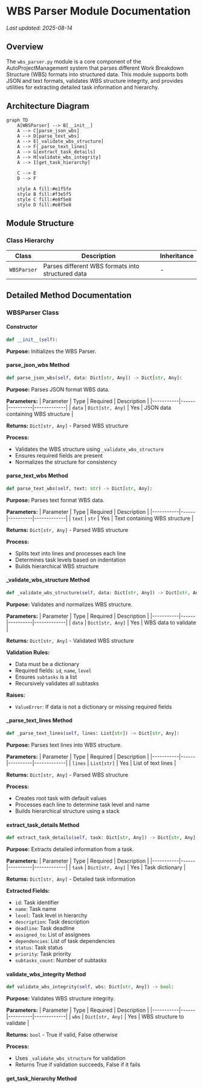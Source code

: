 # WBS Parser Module Documentation

*Last updated: 2025-08-14*

## Overview

The `wbs_parser.py` module is a core component of the AutoProjectManagement system that parses different Work Breakdown Structure (WBS) formats into structured data. This module supports both JSON and text formats, validates WBS structure integrity, and provides utilities for extracting detailed task information and hierarchy.

## Architecture Diagram

```mermaid
graph TD
    A[WBSParser] --> B[__init__]
    A --> C[parse_json_wbs]
    A --> D[parse_text_wbs]
    A --> E[_validate_wbs_structure]
    A --> F[_parse_text_lines]
    A --> G[extract_task_details]
    A --> H[validate_wbs_integrity]
    A --> I[get_task_hierarchy]
    
    C --> E
    D --> F
    
    style A fill:#e1f5fe
    style B fill:#f3e5f5
    style C fill:#e8f5e8
    style D fill:#e8f5e8
```

## Module Structure

### Class Hierarchy

| Class | Description | Inheritance |
|-------|-------------|-------------|
| `WBSParser` | Parses different WBS formats into structured data | - |

## Detailed Method Documentation

### WBSParser Class

#### Constructor
```python
def __init__(self):
```

**Purpose:** Initializes the WBS Parser.

#### parse_json_wbs Method
```python
def parse_json_wbs(self, data: Dict[str, Any]) -> Dict[str, Any]:
```

**Purpose:** Parses JSON format WBS data.

**Parameters:**
| Parameter | Type | Required | Description |
|-----------|------|----------|-------------|
| `data` | `Dict[str, Any]` | Yes | JSON data containing WBS structure |

**Returns:** `Dict[str, Any]` - Parsed WBS structure

**Process:**
- Validates the WBS structure using `_validate_wbs_structure`
- Ensures required fields are present
- Normalizes the structure for consistency

#### parse_text_wbs Method
```python
def parse_text_wbs(self, text: str) -> Dict[str, Any]:
```

**Purpose:** Parses text format WBS data.

**Parameters:**
| Parameter | Type | Required | Description |
|-----------|------|----------|-------------|
| `text` | `str` | Yes | Text containing WBS structure |

**Returns:** `Dict[str, Any]` - Parsed WBS structure

**Process:**
- Splits text into lines and processes each line
- Determines task levels based on indentation
- Builds hierarchical WBS structure

#### _validate_wbs_structure Method
```python
def _validate_wbs_structure(self, data: Dict[str, Any]) -> Dict[str, Any]:
```

**Purpose:** Validates and normalizes WBS structure.

**Parameters:**
| Parameter | Type | Required | Description |
|-----------|------|----------|-------------|
| `data` | `Dict[str, Any]` | Yes | WBS data to validate |

**Returns:** `Dict[str, Any]` - Validated WBS structure

**Validation Rules:**
- Data must be a dictionary
- Required fields: `id`, `name`, `level`
- Ensures `subtasks` is a list
- Recursively validates all subtasks

**Raises:**
- `ValueError`: If data is not a dictionary or missing required fields

#### _parse_text_lines Method
```python
def _parse_text_lines(self, lines: List[str]) -> Dict[str, Any]:
```

**Purpose:** Parses text lines into WBS structure.

**Parameters:**
| Parameter | Type | Required | Description |
|-----------|------|----------|-------------|
| `lines` | `List[str]` | Yes | List of text lines |

**Returns:** `Dict[str, Any]` - Parsed WBS structure

**Process:**
- Creates root task with default values
- Processes each line to determine task level and name
- Builds hierarchical structure using a stack

#### extract_task_details Method
```python
def extract_task_details(self, task: Dict[str, Any]) -> Dict[str, Any]:
```

**Purpose:** Extracts detailed information from a task.

**Parameters:**
| Parameter | Type | Required | Description |
|-----------|------|----------|-------------|
| `task` | `Dict[str, Any]` | Yes | Task dictionary |

**Returns:** `Dict[str, Any]` - Detailed task information

**Extracted Fields:**
- `id`: Task identifier
- `name`: Task name
- `level`: Task level in hierarchy
- `description`: Task description
- `deadline`: Task deadline
- `assigned_to`: List of assignees
- `dependencies`: List of task dependencies
- `status`: Task status
- `priority`: Task priority
- `subtasks_count`: Number of subtasks

#### validate_wbs_integrity Method
```python
def validate_wbs_integrity(self, wbs: Dict[str, Any]) -> bool:
```

**Purpose:** Validates WBS structure integrity.

**Parameters:**
| Parameter | Type | Required | Description |
|-----------|------|----------|-------------|
| `wbs` | `Dict[str, Any]` | Yes | WBS structure to validate |

**Returns:** `bool` - True if valid, False otherwise

**Process:**
- Uses `_validate_wbs_structure` for validation
- Returns True if validation succeeds, False if it fails

#### get_task_hierarchy Method
```python
